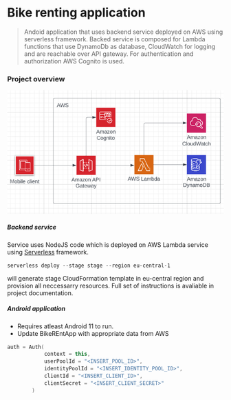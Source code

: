 # Bike renting application

> Andoid application that uses backend service deployed on AWS using serverless framework.
Backed service is composed for Lambda functions that use DynamoDb as database, CloudWatch for logging and are reachable over API gateway. For authentication and authorization AWS Cognito is used.

### Project overview

![AWS Overview](resources/AWS-Architecture-Overview.PNG?raw=true "Overview of AWS Architecture")

##### Backend service

Service uses NodeJS code which is deployed on AWS Lambda service using [Serverless](https://www.serverless.com/framework/docs) framework.
```
serverless deploy --stage stage --region eu-central-1
```
will generate stage CloudFormation template in eu-central region and provision all neccessarry resources. Full set of instructions is avaliable in project documentation.

##### Android application
- Requires atleast Android 11 to run.
- Update BikeREntApp with appropriate data from AWS
```Kotlin
auth = Auth(
            context = this,
            userPoolId = "<INSERT_POOL_ID>",
            identityPoolId = "<INSERT_IDENTITY_POOL_ID>",
            clientId = "<INSERT_CLIENT_ID>",
            clientSecret = "<INSERT_CLIENT_SECRET>"
        )
```

